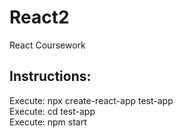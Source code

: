 #   React2

React Coursework

##  Instructions:

Execute: npx create-react-app test-app<br/>
Execute: cd test-app<br/>
Execute: npm start<br/>